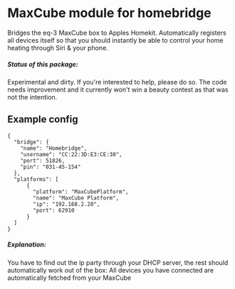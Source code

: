 # MaxCube module for homebridge
Bridges the eq-3 MaxCube box to Apples Homekit.
Automatically registers all devices itself so that you should instantly be able to control your home heating through Siri & your phone.

##### Status of this package:
Experimental and dirty.
If you're interested to help, please do so. The code needs improvement and it currently won't win a beauty contest as that was not the intention.


## Example config
```
{
  "bridge": {
    "name": "Homebridge",
    "username": "CC:22:3D:E3:CE:30",
    "port": 51826,
    "pin": "031-45-154"
  },
  "platforms": [
      {
        "platform": "MaxCubePlatform",
        "name": "MaxCube Platform",
        "ip": "192.168.2.20",
        "port": 62910
      }
  ]
}
```
##### Explanation:
You have to find out the ip party through your DHCP server, the rest should automatically work out of the box:
All devices you have connected are automatically fetched from your MaxCube